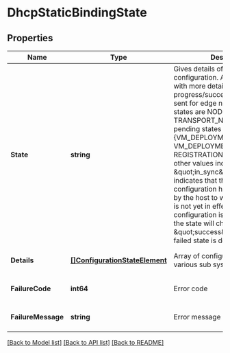 # DhcpStaticBindingState

## Properties
Name | Type | Description | Notes
------------ | ------------- | ------------- | -------------
**State** | **string** | Gives details of state of desired configuration. Additional enums with more details on progress/success/error states are sent for edge node. The success states are NODE_READY and TRANSPORT_NODE_READY, pending states are {VM_DEPLOYMENT_QUEUED, VM_DEPLOYMENT_IN_PROGRESS, REGISTRATION_PENDING} and other values indicate failures. \&quot;in_sync\&quot; state indicates that the desired configuration has been received by the host to which it applies, but is not yet in effect. When the configuration is actually in effect, the state will change to \&quot;success\&quot;. Please note, failed state is deprecated.  | [optional] [default to null]
**Details** | [**[]ConfigurationStateElement**](ConfigurationStateElement.md) | Array of configuration state of various sub systems | [optional] [default to null]
**FailureCode** | **int64** | Error code | [optional] [default to null]
**FailureMessage** | **string** | Error message in case of failure | [optional] [default to null]

[[Back to Model list]](../README.md#documentation-for-models) [[Back to API list]](../README.md#documentation-for-api-endpoints) [[Back to README]](../README.md)

